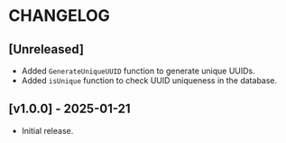 # CHANGELOG

## [Unreleased]
- Added `GenerateUniqueUUID` function to generate unique UUIDs.
- Added `isUnique` function to check UUID uniqueness in the database.

## [v1.0.0] - 2025-01-21
- Initial release.